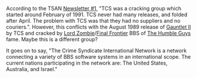 According to the TSAN [Newsletter #1](/f/a6549), "TCS was a cracking group which started around February of 1991. TCS never had many releases, and folded after April. The problem with TCS was that they had no suppliers and no couriers.". However, this conflicts with the August 1989 release of [Gauntlet II](/f/a722726) by TCS and cracked by [Lord Zombie](/p/lord-zombie)/[Final Frontier](https://demozoo.org/bbs/3453/) BBS of [The Humble Guys](/g/the-humble-guys) fame. Maybe this is a different group?

It goes on to say, "The Crime Syndicate International Network is a network connecting a variety of BBS software systems in an international scope. The current nations participating in the network are: The United States, Australia, and Israel."